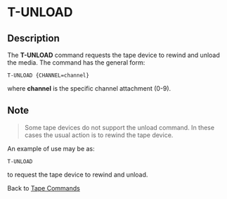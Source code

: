 # T-UNLOAD

<PageHeader />

## Description

The **T-UNLOAD** command requests the tape device to rewind and unload the media. The command has the general form:

```
T-UNLOAD {CHANNEL=channel}
```

where **channel** is the specific channel attachment (0-9).

## Note

> Some tape devices do not support the unload command. In these cases the usual action is to rewind the tape device.

An example of use may be as:

```
T-UNLOAD
```

to request the tape device to rewind and unload.

Back to [Tape Commands](./../tape-commands/README.md)

<PageFooter />
